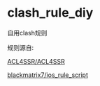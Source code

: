 # clash_rule_diy

自用clash规则

规则源自:

[ACL4SSR/ACL4SSR](https://github.com/ACL4SSR/ACL4SSR/tree/master)

[blackmatrix7/ios_rule_script](https://github.com/blackmatrix7/ios_rule_script/tree/master)
